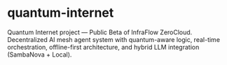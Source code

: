 # quantum-internet
Quantum Internet project — Public Beta of InfraFlow ZeroCloud.   Decentralized AI mesh agent system with quantum-aware logic, real-time orchestration, offline-first architecture, and hybrid LLM integration (SambaNova + Local).

